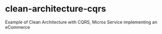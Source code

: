 # clean-architecture-cqrs
Example of Clean Architecture with CQRS, Micros Service implementing an eCommerce
